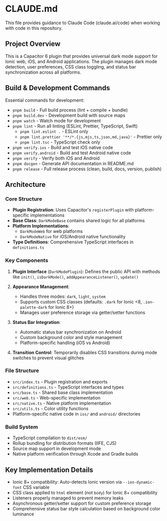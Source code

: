 # CLAUDE.md

This file provides guidance to Claude Code (claude.ai/code) when working with code in this repository.

## Project Overview

This is a Capacitor 6 plugin that provides universal dark mode support for Ionic web, iOS, and Android applications. The plugin manages dark mode detection, user preferences, CSS class toggling, and status bar synchronization across all platforms.

## Build & Development Commands

Essential commands for development:

- `pnpm build` - Full build process (lint + compile + bundle)
- `pnpm build.dev` - Development build with source maps
- `pnpm watch` - Watch mode for development
- `pnpm lint` - Run all linting (ESLint, Prettier, TypeScript, Swift)
  - `pnpm lint.eslint .` - ESLint only
  - `pnpm lint.prettier '**/*.{js,mjs,ts,json,md,java}'` - Prettier only  
  - `pnpm lint.tsc` - TypeScript check only
- `pnpm verify.ios` - Build and test iOS native code
- `pnpm verify.android` - Build and test Android native code
- `pnpm verify` - Verify both iOS and Android
- `pnpm docgen` - Generate API documentation in README.md
- `pnpm release` - Full release process (clean, build, docs, version, publish)

## Architecture

### Core Structure

- **Plugin Registration**: Uses Capacitor's `registerPlugin` with platform-specific implementations
- **Base Class**: `DarkModeBase` contains shared logic for all platforms
- **Platform Implementations**: 
  - `DarkModeWeb` for web platforms
  - `DarkModeNative` for iOS/Android native functionality
- **Type Definitions**: Comprehensive TypeScript interfaces in `definitions.ts`

### Key Components

1. **Plugin Interface** (`DarkModePlugin`): Defines the public API with methods like `init()`, `isDarkMode()`, `addAppearanceListener()`, `update()`

2. **Appearance Management**: 
   - Handles three modes: `dark`, `light`, `system`
   - Supports custom CSS classes (defaults: `.dark` for Ionic <8, `.ion-palette-dark` for Ionic 8+)
   - Manages user preference storage via getter/setter functions

3. **Status Bar Integration**: 
   - Automatic status bar synchronization on Android
   - Custom background color and style management
   - Platform-specific handling (iOS vs Android)

4. **Transition Control**: Temporarily disables CSS transitions during mode switches to prevent visual glitches

### File Structure

- `src/index.ts` - Plugin registration and exports
- `src/definitions.ts` - TypeScript interfaces and types
- `src/base.ts` - Shared base class implementation
- `src/web.ts` - Web-specific implementation
- `src/native.ts` - Native platform implementation
- `src/utils.ts` - Color utility functions
- Platform-specific native code in `ios/` and `android/` directories

### Build System

- TypeScript compilation to `dist/esm/`
- Rollup bundling for distribution formats (IIFE, CJS)
- Source map support in development mode
- Native platform verification through Xcode and Gradle builds

## Key Implementation Details

- Ionic 8+ compatibility: Auto-detects Ionic version via `--ion-dynamic-font` CSS variable
- CSS class applied to `html` element (not `body`) for Ionic 8+ compatibility
- Listeners properly managed to prevent memory leaks
- Asynchronous getter/setter support for custom preference storage
- Comprehensive status bar style calculation based on background color luminance